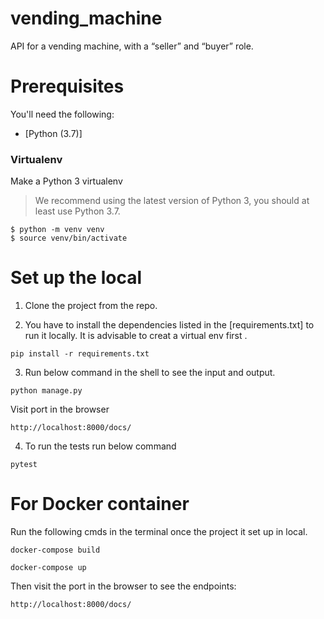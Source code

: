 # vending_machine
API for a vending machine, with a “seller” and “buyer” role.

# Prerequisites
You'll need the following:
* [Python (3.7)]

### Virtualenv
Make a Python 3 virtualenv

> We recommend using the latest version of Python 3, you should at least use Python 3.7.

```shell
$ python -m venv venv
$ source venv/bin/activate
```

# Set up the local 

1. Clone the project from the repo.

2. You have to install the dependencies listed in the [requirements.txt] to run it locally. It is advisable to 
creat a virtual env first .
  ```
pip install -r requirements.txt
  ```

3. Run below command in the shell to see the input and output.
```
python manage.py 
```
Visit port in the browser
```
http://localhost:8000/docs/
```
4. To run the tests run below command
```
pytest
```

# For Docker container

Run the following cmds in the terminal once the project it set up in local.
```
docker-compose build
```
```
docker-compose up
```

Then visit the port in the browser to see the endpoints:
```
http://localhost:8000/docs/